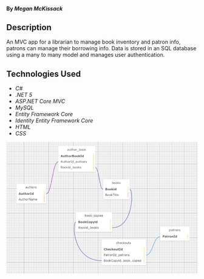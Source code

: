 #### By _**Megan McKissack**_

## Description

An MVC app for a librarian to manage book inventory and patron info, patrons can manage their borrowing info.  Data is stored in an SQL database using a many to many model and manages user authentication.

## Technologies Used

- _C#_
- _.NET 5_
- _ASP.NET Core MVC_
- _MySQL_
- _Entity Framework Core_
- _Identity Entity Framework Core_
- _HTML_
- _CSS_


![database schema](/library-sql-model.png)